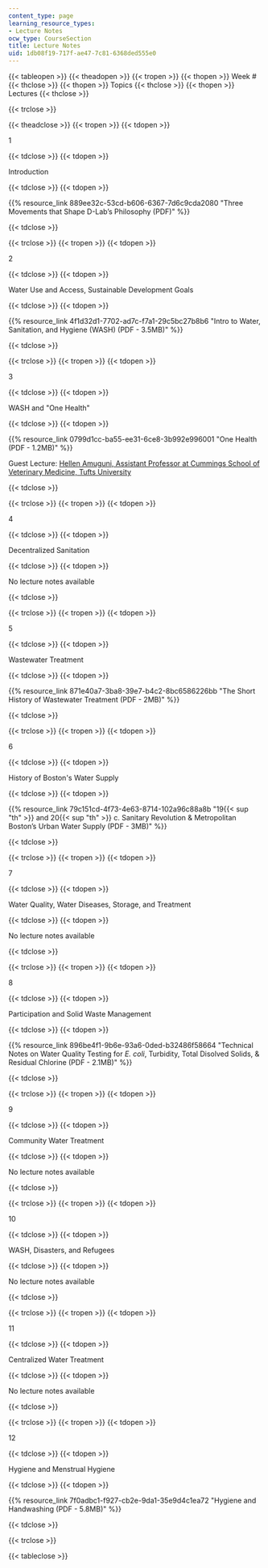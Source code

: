 ```yaml
---
content_type: page
learning_resource_types:
- Lecture Notes
ocw_type: CourseSection
title: Lecture Notes
uid: 1db08f19-717f-ae47-7c81-6368ded555e0
---
```

{{< tableopen >}}
{{< theadopen >}}
{{< tropen >}}
{{< thopen >}}
Week #
{{< thclose >}}
{{< thopen >}}
Topics
{{< thclose >}}
{{< thopen >}}
Lectures
{{< thclose >}}

{{< trclose >}}

{{< theadclose >}}
{{< tropen >}}
{{< tdopen >}}


1


{{< tdclose >}}
{{< tdopen >}}


Introduction


{{< tdclose >}}
{{< tdopen >}}


{{% resource_link 889ee32c-53cd-b606-6367-7d6c9cda2080 "Three Movements that Shape D-Lab’s Philosophy (PDF)" %}}


{{< tdclose >}}

{{< trclose >}}
{{< tropen >}}
{{< tdopen >}}


2


{{< tdclose >}}
{{< tdopen >}}


Water Use and Access, Sustainable Development Goals


{{< tdclose >}}
{{< tdopen >}}


{{% resource_link 4f1d32d1-7702-ad7c-f7a1-29c5bc27b8b6 "Intro to Water, Sanitation, and Hygiene (WASH) (PDF - 3.5MB)" %}}


{{< tdclose >}}

{{< trclose >}}
{{< tropen >}}
{{< tdopen >}}


3


{{< tdclose >}}
{{< tdopen >}}


WASH and "One Health"


{{< tdclose >}}
{{< tdopen >}}


{{% resource_link 0799d1cc-ba55-ee31-6ce8-3b992e996001 "One Health (PDF - 1.2MB)" %}}

Guest Lecture: [Hellen Amuguni, Assistant Professor at Cummings School of Veterinary Medicine, Tufts University](http://vetprofiles.tufts.edu/faculty/janetrix-hellen-amuguni)


{{< tdclose >}}

{{< trclose >}}
{{< tropen >}}
{{< tdopen >}}


4


{{< tdclose >}}
{{< tdopen >}}


Decentralized Sanitation


{{< tdclose >}}
{{< tdopen >}}


No lecture notes available


{{< tdclose >}}

{{< trclose >}}
{{< tropen >}}
{{< tdopen >}}


5


{{< tdclose >}}
{{< tdopen >}}


Wastewater Treatment


{{< tdclose >}}
{{< tdopen >}}


{{% resource_link 871e40a7-3ba8-39e7-b4c2-8bc6586226bb "The Short History of Wastewater Treatment (PDF - 2MB)" %}}


{{< tdclose >}}

{{< trclose >}}
{{< tropen >}}
{{< tdopen >}}


6


{{< tdclose >}}
{{< tdopen >}}


History of Boston's Water Supply


{{< tdclose >}}
{{< tdopen >}}


{{% resource_link 79c151cd-4f73-4e63-8714-102a96c88a8b "19{{< sup \"th\" >}} and 20{{< sup \"th\" >}} c. Sanitary Revolution & Metropolitan Boston’s Urban Water Supply (PDF - 3MB)" %}}


{{< tdclose >}}

{{< trclose >}}
{{< tropen >}}
{{< tdopen >}}


7


{{< tdclose >}}
{{< tdopen >}}


Water Quality, Water Diseases, Storage, and Treatment


{{< tdclose >}}
{{< tdopen >}}


No lecture notes available


{{< tdclose >}}

{{< trclose >}}
{{< tropen >}}
{{< tdopen >}}


8


{{< tdclose >}}
{{< tdopen >}}


Participation and Solid Waste Management


{{< tdclose >}}
{{< tdopen >}}


{{% resource_link 896be4f1-9b6e-93a6-0ded-b32486f58664 "Technical Notes on Water Quality Testing for _E. coli_, Turbidity, Total Disolved Solids, & Residual Chlorine (PDF - 2.1MB)" %}}


{{< tdclose >}}

{{< trclose >}}
{{< tropen >}}
{{< tdopen >}}


9


{{< tdclose >}}
{{< tdopen >}}


Community Water Treatment


{{< tdclose >}}
{{< tdopen >}}


No lecture notes available


{{< tdclose >}}

{{< trclose >}}
{{< tropen >}}
{{< tdopen >}}


10


{{< tdclose >}}
{{< tdopen >}}


WASH, Disasters, and Refugees


{{< tdclose >}}
{{< tdopen >}}


No lecture notes available


{{< tdclose >}}

{{< trclose >}}
{{< tropen >}}
{{< tdopen >}}


11


{{< tdclose >}}
{{< tdopen >}}


Centralized Water Treatment


{{< tdclose >}}
{{< tdopen >}}


No lecture notes available


{{< tdclose >}}

{{< trclose >}}
{{< tropen >}}
{{< tdopen >}}


12


{{< tdclose >}}
{{< tdopen >}}


Hygiene and Menstrual Hygiene


{{< tdclose >}}
{{< tdopen >}}


{{% resource_link 7f0adbc1-f927-cb2e-9da1-35e9d4c1ea72 "Hygiene and Handwashing (PDF - 5.8MB)" %}}


{{< tdclose >}}

{{< trclose >}}

{{< tableclose >}}